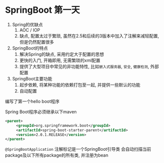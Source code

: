 # SpringBoot 第一天

1. Spring的优缺点
    1. AOC / IOP
    2. 缺点, 配置太过于繁琐, 虽然在2.5和后续的3版本中加入了注解来减轻配置, 但是仍然配置很多
2. SpringBoot的特点
    1. 解决Spring的缺点, 采用约定大于配置的思想
    2. 更快的入门, 开箱即用, 无需繁琐的xml配置
    3. 提供了大型项目中常见的非功能特性, 比如`嵌入式服务器`, `安全`, `健康检测`, 外部配置
3. SpringBoot主要功能
    1. 起步依赖, 将某种功能的依赖打包至一起,  并提供一些默认的功能
    2. 自动配置
    
编写了第一个hello boot程序

Spring Boot程序必须继承以下maven
```xml    
<parent>
     <groupId>org.springframework.boot</groupId>
     <artifactId>spring-boot-starter-parent</artifactId>
     <version>2.0.1.RELEASE</version>
</parent>
```

`@SpringBootApplication` 注解标记是一个SpringBoot引导类
会自动扫描当前package及以下所有package的所有类, 并注册为bean
